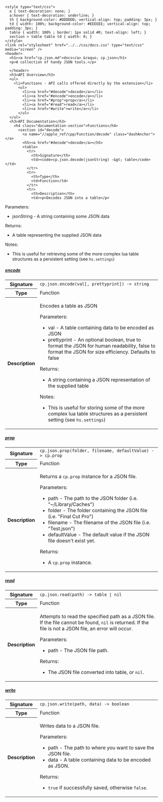     <style type="text/css">
      a { text-decoration: none; }
      a:hover { text-decoration: underline; }
      th { background-color: #DDDDDD; vertical-align: top; padding: 3px; }
      td { width: 100%; background-color: #EEEEEE; vertical-align: top; padding: 3px; }
      table { width: 100% ; border: 1px solid #0; text-align: left; }
      section > table table td { width: 0; }
    </style>
    <link rel="stylesheet" href="../../css/docs.css" type="text/css" media="screen" />
    <header>
      <h1><a href="cp.json.md">docs</a> &raquo; cp.json</h1>
      <p>A collection of handy JSON tools.</p>

      </header>
      <h3>API Overview</h3>
      <ul>
        <li>Functions - API calls offered directly by the extension</li>
          <ul>
            <li><a href="#decode">decode</a></li>
            <li><a href="#encode">encode</a></li>
            <li><a href="#prop">prop</a></li>
            <li><a href="#read">read</a></li>
            <li><a href="#write">write</a></li>
          </ul>
      </ul>
      <h3>API Documentation</h3>
        <h4 class="documentation-section">Functions</h4>
          <section id="decode">
            <a name="//apple_ref/cpp/Function/decode" class="dashAnchor"></a>
            <h5><a href="#decode">decode</a></h5>
            <table>
              <tr>
                <th>Signature</th>
                <td><code>cp.json.decode(jsonString) -&gt; table</code></td>
              </tr>
              <tr>
                <th>Type</th>
                <td>Function</td>
              </tr>
              <tr>
                <th>Description</th>
                <td><p>Decodes JSON into a table</p>
<p>Parameters:</p>
<ul>
<li>jsonString - A string containing some JSON data</li>
</ul>
<p>Returns:</p>
<ul>
<li>A table representing the supplied JSON data</li>
</ul>
<p>Notes:</p>
<ul>
<li>This is useful for retrieving some of the more complex lua table structures as a persistent setting (see <code>hs.settings</code>)</li>
</ul>
</td>
              </tr>
            </table>
          </section>
          <section id="encode">
            <a name="//apple_ref/cpp/Function/encode" class="dashAnchor"></a>
            <h5><a href="#encode">encode</a></h5>
            <table>
              <tr>
                <th>Signature</th>
                <td><code>cp.json.encode(val[, prettyprint]) -&gt; string</code></td>
              </tr>
              <tr>
                <th>Type</th>
                <td>Function</td>
              </tr>
              <tr>
                <th>Description</th>
                <td><p>Encodes a table as JSON</p>
<p>Parameters:</p>
<ul>
<li>val - A table containing data to be encoded as JSON</li>
<li>prettyprint - An optional boolean, true to format the JSON for human readability, false to format the JSON for size efficiency. Defaults to false</li>
</ul>
<p>Returns:</p>
<ul>
<li>A string containing a JSON representation of the supplied table</li>
</ul>
<p>Notes:</p>
<ul>
<li>This is useful for storing some of the more complex lua table structures as a persistent setting (see <code>hs.settings</code>)</li>
</ul>
</td>
              </tr>
            </table>
          </section>
          <section id="prop">
            <a name="//apple_ref/cpp/Function/prop" class="dashAnchor"></a>
            <h5><a href="#prop">prop</a></h5>
            <table>
              <tr>
                <th>Signature</th>
                <td><code>cp.json.prop(folder, filename, defaultValue) -&gt; cp.prop</code></td>
              </tr>
              <tr>
                <th>Type</th>
                <td>Function</td>
              </tr>
              <tr>
                <th>Description</th>
                <td><p>Returns a <code>cp.prop</code> instance for a JSON file.</p>
<p>Parameters:</p>
<ul>
<li>path - The path to the JSON folder (i.e. "~/Library/Caches")</li>
<li>folder - The folder containing the JSON file (i.e. "Final Cut Pro")</li>
<li>filename - The filename of the JSON file (i.e. "Test.json")</li>
<li>defaultValue - The default value if the JSON file doesn't exist yet.</li>
</ul>
<p>Returns:</p>
<ul>
<li>A <code>cp.prop</code> instance.</li>
</ul>
</td>
              </tr>
            </table>
          </section>
          <section id="read">
            <a name="//apple_ref/cpp/Function/read" class="dashAnchor"></a>
            <h5><a href="#read">read</a></h5>
            <table>
              <tr>
                <th>Signature</th>
                <td><code>cp.json.read(path) -&gt; table | nil</code></td>
              </tr>
              <tr>
                <th>Type</th>
                <td>Function</td>
              </tr>
              <tr>
                <th>Description</th>
                <td><p>Attempts to read the specified path as a JSON file.
If the file cannot be found, <code>nil</code> is returned. If the file is
not a JSON file, an error will occur.</p>
<p>Parameters:</p>
<ul>
<li>path      - The JSON file path.</li>
</ul>
<p>Returns:</p>
<ul>
<li>The JSON file converted into table, or <code>nil</code>.</li>
</ul>
</td>
              </tr>
            </table>
          </section>
          <section id="write">
            <a name="//apple_ref/cpp/Function/write" class="dashAnchor"></a>
            <h5><a href="#write">write</a></h5>
            <table>
              <tr>
                <th>Signature</th>
                <td><code>cp.json.write(path, data) -&gt; boolean</code></td>
              </tr>
              <tr>
                <th>Type</th>
                <td>Function</td>
              </tr>
              <tr>
                <th>Description</th>
                <td><p>Writes data to a JSON file.</p>
<p>Parameters:</p>
<ul>
<li>path - The path to where you want to save the JSON file.</li>
<li>data - A table containing data to be encoded as JSON.</li>
</ul>
<p>Returns:</p>
<ul>
<li><code>true</code> if successfully saved, otherwise <code>false</code>.</li>
</ul>
</td>
              </tr>
            </table>
          </section>
